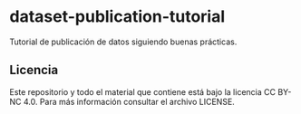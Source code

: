 # dataset-publication-tutorial
Tutorial de publicación de datos siguiendo buenas prácticas.


## Licencia
Este repositorio y todo el material que contiene está bajo la licencia CC BY-NC 4.0. Para más información consultar el archivo LICENSE.
